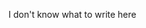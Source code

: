 I don't know what to write here
<!---
Supergamer78/Supergamer78 is a ✨ special ✨ repository because its `README.md` (this file) appears on your GitHub profile.
You can click the Preview link to take a look at your changes.
--->
